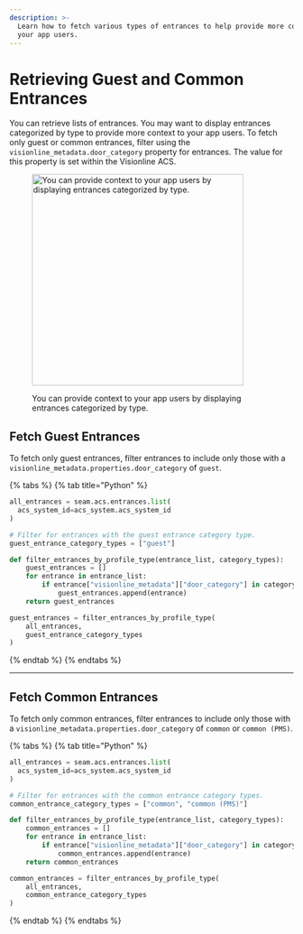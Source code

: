```yaml
---
description: >-
  Learn how to fetch various types of entrances to help provide more context for
  your app users.
---
```


# Retrieving Guest and Common Entrances

You can retrieve lists of entrances. You may want to display entrances categorized by type to provide more context to your app users. To fetch only guest or common entrances, filter using the `visionline_metadata.door_category` property for entrances. The value for this property is set within the Visionline ACS.

<figure><img src="../../../.gitbook/assets/select-entrances-for-user.png" alt="You can provide context to your app users by displaying entrances categorized by type." width="375"><figcaption><p>You can provide context to your app users by displaying entrances categorized by type.</p></figcaption></figure>

## Fetch Guest Entrances

To fetch only guest entrances, filter entrances to include only those with a `visionline_metadata.properties.door_category` of `guest`.

{% tabs %}
{% tab title="Python" %}
```python
all_entrances = seam.acs.entrances.list(
  acs_system_id=acs_system.acs_system_id
)

# Filter for entrances with the guest entrance category type.
guest_entrance_category_types = ["guest"]

def filter_entrances_by_profile_type(entrance_list, category_types):
    guest_entrances = []
    for entrance in entrance_list:
        if entrance["visionline_metadata"]["door_category"] in category_types:
            guest_entrances.append(entrance)
    return guest_entrances

guest_entrances = filter_entrances_by_profile_type(
    all_entrances,
    guest_entrance_category_types
)
```
{% endtab %}
{% endtabs %}

***

## Fetch Common Entrances

To fetch only common entrances, filter entrances to include only those with a `visionline_metadata.properties.door_category` of `common` or `common (PMS)`.

{% tabs %}
{% tab title="Python" %}
```python
all_entrances = seam.acs.entrances.list(
  acs_system_id=acs_system.acs_system_id
)

# Filter for entrances with the common entrance category types.
common_entrance_category_types = ["common", "common (PMS)"]

def filter_entrances_by_profile_type(entrance_list, category_types):
    common_entrances = []
    for entrance in entrance_list:
        if entrance["visionline_metadata"]["door_category"] in category_types:
            common_entrances.append(entrance)
    return common_entrances

common_entrances = filter_entrances_by_profile_type(
    all_entrances,
    common_entrance_category_types
)
```
{% endtab %}
{% endtabs %}
